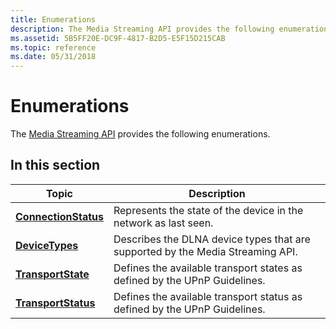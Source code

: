 ```yaml
---
title: Enumerations
description: The Media Streaming API provides the following enumerations.
ms.assetid: 5B5FF20E-DC9F-4817-B2D5-E5F15D215CAB
ms.topic: reference
ms.date: 05/31/2018
---
```


# Enumerations

The [Media Streaming API](media-streaming-api-portal.md) provides the following enumerations.

## In this section



| Topic                                                   | Description                                                                               |
|---------------------------------------------------------|-------------------------------------------------------------------------------------------|
| [**ConnectionStatus**](connectionstatus.md)<br/> | Represents the state of the device in the network as last seen.<br/>                |
| [**DeviceTypes**](devicetypes.md)<br/>           | Describes the DLNA device types that are supported by the Media Streaming API.<br/> |
| [**TransportState**](transportstate.md)<br/>     | Defines the available transport states as defined by the UPnP Guidelines.<br/>      |
| [**TransportStatus**](transportstatus.md)<br/>   | Defines the available transport status as defined by the UPnP Guidelines.<br/>      |



 

 

 






